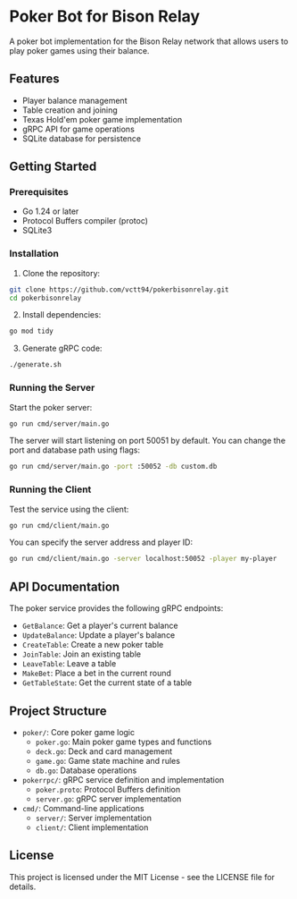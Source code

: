 # Poker Bot for Bison Relay

A poker bot implementation for the Bison Relay network that allows users to play poker games using their balance.

## Features

- Player balance management
- Table creation and joining
- Texas Hold'em poker game implementation
- gRPC API for game operations
- SQLite database for persistence

## Getting Started

### Prerequisites

- Go 1.24 or later
- Protocol Buffers compiler (protoc)
- SQLite3

### Installation

1. Clone the repository:
```bash
git clone https://github.com/vctt94/pokerbisonrelay.git
cd pokerbisonrelay
```

2. Install dependencies:
```bash
go mod tidy
```

3. Generate gRPC code:
```bash
./generate.sh
```

### Running the Server

Start the poker server:
```bash
go run cmd/server/main.go
```

The server will start listening on port 50051 by default. You can change the port and database path using flags:
```bash
go run cmd/server/main.go -port :50052 -db custom.db
```

### Running the Client

Test the service using the client:
```bash
go run cmd/client/main.go
```

You can specify the server address and player ID:
```bash
go run cmd/client/main.go -server localhost:50052 -player my-player
```

## API Documentation

The poker service provides the following gRPC endpoints:

- `GetBalance`: Get a player's current balance
- `UpdateBalance`: Update a player's balance
- `CreateTable`: Create a new poker table
- `JoinTable`: Join an existing table
- `LeaveTable`: Leave a table
- `MakeBet`: Place a bet in the current round
- `GetTableState`: Get the current state of a table

## Project Structure

- `poker/`: Core poker game logic
  - `poker.go`: Main poker game types and functions
  - `deck.go`: Deck and card management
  - `game.go`: Game state machine and rules
  - `db.go`: Database operations
- `pokerrpc/`: gRPC service definition and implementation
  - `poker.proto`: Protocol Buffers definition
  - `server.go`: gRPC server implementation
- `cmd/`: Command-line applications
  - `server/`: Server implementation
  - `client/`: Client implementation

## License

This project is licensed under the MIT License - see the LICENSE file for details. 